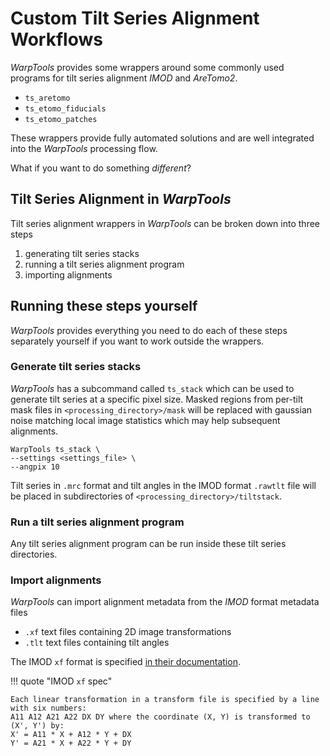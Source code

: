 # Custom Tilt Series Alignment Workflows

*WarpTools* provides some wrappers around some commonly used programs for
tilt series alignment *IMOD* and *AreTomo2*.

- `ts_aretomo`
- `ts_etomo_fiducials`
- `ts_etomo_patches`

These wrappers provide fully automated solutions and are well integrated into the
*WarpTools* processing flow. 

What if you want to do something *different*?

## Tilt Series Alignment in *WarpTools*

Tilt series alignment wrappers in *WarpTools* can be broken down into three steps

1. generating tilt series stacks
2. running a tilt series alignment program
3. importing alignments

## Running these steps yourself

*WarpTools* provides everything you need to do each of these steps separately yourself
if you want to work outside the wrappers.

### Generate tilt series stacks

*WarpTools* has a subcommand called `ts_stack` which can be used to generate tilt series
at a specific pixel size.
Masked regions from per-tilt mask files in `<processing_directory>/mask` will be
replaced with gaussian noise matching local image statistics which may help subsequent
alignments.

```shell
WarpTools ts_stack \
--settings <settings_file> \
--angpix 10
```

Tilt series in `.mrc` format and tilt angles in the IMOD format
`.rawtlt` file will be placed in subdirectories of `<processing_directory>/tiltstack`.

### Run a tilt series alignment program

Any tilt series alignment program can be run inside these tilt series directories.

### Import alignments

*WarpTools* can import alignment metadata from the *IMOD* format metadata files
- `.xf` text files containing 2D image transformations
- `.tlt` text files containing tilt angles

The IMOD `xf` format is specified 
[in their documentation](https://bio3d.colorado.edu/imod/doc/man/xfmodel.html#transforming_models).

!!! quote "IMOD `xf` spec"

    Each linear transformation in a transform file is specified by a line
    with six numbers:
    A11 A12 A21 A22 DX DY where the coordinate (X, Y) is transformed to
    (X', Y') by:
    X' = A11 * X + A12 * Y + DX
    Y' = A21 * X + A22 * Y + DY

